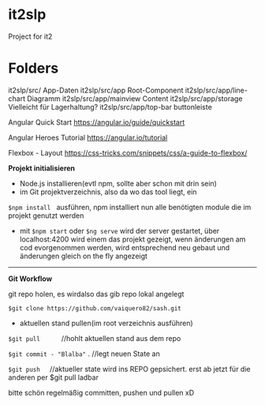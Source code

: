 # it2slp
Project for it2

# Folders
it2slp/src/                 App-Daten
it2slp/src/app              Root-Component
it2slp/src/app/line-chart   Diagramm
it2slp/src/app/mainview     Content
it2slp/src/app/storage      Vielleicht für Lagerhaltung?
it2slp/src/app/top-bar      buttonleiste 


Angular Quick Start
https://angular.io/guide/quickstart

Angular Heroes Tutorial
https://angular.io/tutorial

Flexbox - Layout
https://css-tricks.com/snippets/css/a-guide-to-flexbox/

**Projekt initialisieren**

- Node.js installieren(evtl npm, sollte aber schon mit drin sein)
- im Git projektverzeichnis, also da wo das tool liegt, ein 

`$npm install`    ausführen, npm installiert nun alle benötigten module die im projekt genutzt werden

- mit `$npm start`  oder `$ng serve`   wird der server gestartet, über localhost:4200 wird einem das projekt gezeigt, wenn änderungen am cod evorgenommen werden, wird entsprechend neu gebaut und änderungen gleich on the fly angezeigt

-------
**Git Workflow**

git repo holen, es wirdalso das gib repo lokal angelegt

`$git clone https://github.com/vaiquero82/sash.git`

- aktuellen stand pullen(im root verzeichnis ausführen)

`$git pull`           //hohlt aktuellen stand aus dem repo

`$git commit - "Blalba"` .  //legt neuen State an

`$git push`     //aktueller state wird ins REPO gepsichert. erst ab jetzt für die anderen per $git pull ladbar





bitte schön regelmäßig committen, pushen und pullen xD

